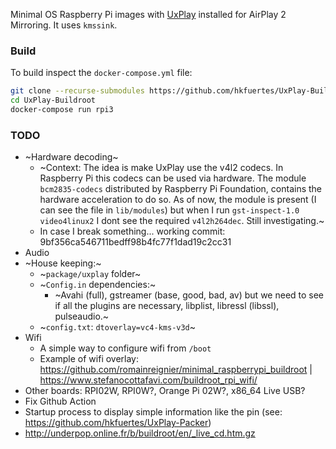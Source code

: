 Minimal OS Raspberry Pi images with [UxPlay](https://github.com/FDH2/UxPlay) installed for AirPlay 2 Mirroring. It uses `kmssink`.

### Build
To build inspect the `docker-compose.yml` file:
```bash
git clone --recurse-submodules https://github.com/hkfuertes/UxPlay-Buildroot
cd UxPlay-Buildroot
docker-compose run rpi3
```

### TODO
- ~Hardware decoding~
  - ~Context: The idea is make UxPlay use the v4l2 codecs. In Raspberry Pi this codecs can be used via hardware. The module `bcm2835-codecs` distributed by Raspberry Pi Foundation, contains the hardware acceleration to do so. As of now, the module is present (I can see the file in `lib/modules`) but when I run `gst-inspect-1.0 video4linux2` I dont see the required `v4l2h264dec`. Still investigating.~
  - In case I break something... working commit: 9bf356ca546711bedff98b4fc77f1dad19c2cc31
- Audio
- ~House keeping:~
  - ~`package/uxplay` folder~
  - ~`Config.in` dependencies:~
    - ~Avahi (full), gstreamer (base, good, bad, av) but we need to see if all the plugins are necessary, libplist, libressl (libssl), pulseaudio.~
  - ~`config.txt`: `dtoverlay=vc4-kms-v3d`~
- Wifi
  - A simple way to configure wifi from `/boot`
  - Example of wifi overlay: https://github.com/romainreignier/minimal_raspberrypi_buildroot | https://www.stefanocottafavi.com/buildroot_rpi_wifi/
- Other boards: RPI02W, RPI0W?, Orange Pi 02W?, x86_64 Live USB?
- Fix Github Action
- Startup process to display simple information like the pin (see: https://github.com/hkfuertes/UxPlay-Packer)
- http://underpop.online.fr/b/buildroot/en/_live_cd.htm.gz